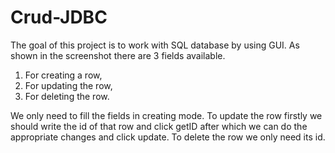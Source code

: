 # Crud-JDBC
The goal of this project is to work with SQL database by using GUI. As shown in the screenshot there are 3 fields available. 
1. For creating a row,
2. For updating the row,
3. For deleting the row.

We only need to fill the fields in creating mode.
To update the row firstly we should write the id of that row and click getID after which we can do the appropriate changes and click update.
To delete the row we only need its id.
